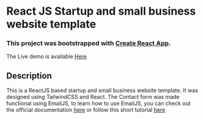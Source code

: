 # React JS Startup and small business website template

### This project was bootstrapped with [Create React App](https://github.com/facebook/create-react-app).

<!-- # Screenshot -->

<!-- ![mld edit](https://user-images.githubusercontent.com/43953425/212030864-cf3aa272-e070-4e1b-8e25-f488ca56873e.png) -->



The Live demo is available [Here](#)

## Description

This is a ReactJS based startup and small business website template. 
It was designed using TailwindCSS and React. 
The Contact form was made functional using EmailJS, to learn how to use EmailJS, you can check out the official documentation [here](https://www.emailjs.com/docs/) or follow this short tutorial [here](https://senuravihanjayadeva.medium.com/send-emails-using-react-through-emailjs-a9d4b21193a7) 

